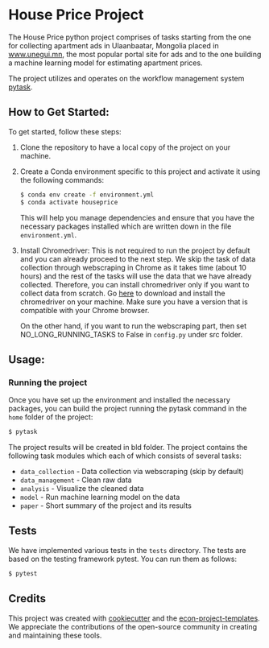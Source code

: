 # House Price Project

The House Price python project comprises of tasks starting from the one for collecting
apartment ads in Ulaanbaatar, Mongolia placed in www.unegui.mn, the most popular portal
site for ads and to the one building a machine learning model for estimating apartment
prices.

The project utilizes and operates on the workflow management system
[pytask](https://pytask-dev.readthedocs.io/en/stable/index.html).

## How to Get Started:

To get started, follow these steps:

1. Clone the repository to have a local copy of the project on your machine.

1. Create a Conda environment specific to this project and activate it using the
   following commands:

   ```bash
   $ conda env create -f environment.yml
   $ conda activate houseprice
   ```

   This will help you manage dependencies and ensure that you have the necessary
   packages installed which are written down in the file `environment.yml`.

1. Install Chromedriver: This is not required to run the project by default and you can
   already proceed to the next step. We skip the task of data collection through
   webscraping in Chrome as it takes time (about 10 hours) and the rest of the tasks
   will use the data that we have already collected. Therefore, you can install
   chromedriver only if you want to collect data from scratch. Go
   [here](https://chromedriver.chromium.org/getting-started) to download and install the
   chromedriver on your machine. Make sure you have a version that is compatible with
   your Chrome browser.

   On the other hand, if you want to run the webscraping part, then set
   NO_LONG_RUNNING_TASKS to False in `config.py` under src folder.

## Usage:

### Running the project

Once you have set up the environment and installed the necessary packages, you can build
the project running the pytask command in the `home` folder of the project:

```bash
$ pytask
```

The project results will be created in bld folder. The project contains the following
task modules which each of which consists of several tasks:

- `data_collection` - Data collection via webscraping (skip by default)
- `data_management` - Clean raw data
- `analysis` - Visualize the cleaned data
- `model` - Run machine learning model on the data
- `paper` - Short summary of the project and its results

## Tests

We have implemented various tests in the `tests` directory. The tests are based on the
testing framework pytest. You can run them as follows:

```bash
$ pytest
```

## Credits

This project was created with [cookiecutter](https://github.com/audreyr/cookiecutter)
and the
[econ-project-templates](https://github.com/OpenSourceEconomics/econ-project-templates).
We appreciate the contributions of the open-source community in creating and maintaining
these tools.
